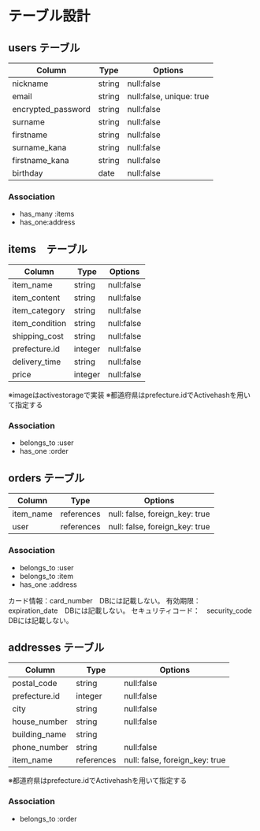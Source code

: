 # テーブル設計

## users テーブル
| Column            |Type   | Options     |
|-------------------|--------|--------|
|nickname           |string | null:false|
|email              |string | null:false, unique: true|
|encrypted_password |string | null:false|
|surname            |string | null:false|
|firstname          |string | null:false|
|surname_kana       |string | null:false|
|firstname_kana     |string | null:false|
|birthday           |date   | null:false|

### Association

- has_many :items
- has_one:address

## items　テーブル
| Column        | Type    | Options     |
|-------------------|--------|--------|
|item_name      |string   |null:false|
|item_content   |string   |null:false|
|item_category  |string   |null:false|
|item_condition |string   | null:false|
|shipping_cost  |string   | null:false|
|prefecture.id  |integer   |null:false|
|delivery_time  | string  |null:false|
|price          |integer  | null:false|
※imageはactivestorageで実装
※都道府県はprefecture.idでActivehashを用いて指定する

### Association
- belongs_to :user
- has_one :order

## orders テーブル
| Column       | Type     | Options                          |
|-------------------|--------|--------|
|item_name     |references |null: false, foreign_key: true    |
|user          |references |null: false, foreign_key: true|

### Association
- belongs_to :user
- belongs_to :item
- has_one :address

カード情報：card_number　DBには記載しない。
有効期限：　expiration_date　DBには記載しない。
セキュリティコード：　security_code　DBには記載しない。


## addresses テーブル
| Column       | Type   | Options     |
|-------------------|--------|--------|
 |postal_code  |string  |null:false|
 |prefecture.id   |integer  |null:false|
 |city         |string  |null:false|
 |house_number |string  |null:false|
|building_name |string  
|phone_number  |string  |null:false|
|item_name     |references |null: false, foreign_key: true    |

※都道府県はprefecture.idでActivehashを用いて指定する
### Association
- belongs_to :order